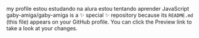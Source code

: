 my profile 
estou estudando na alura
estou tentando aprender JavaScript
gaby-amiga/gaby-amiga is a ✨ special ✨ repository because its `README.md` (this file) appears on your GitHub profile.
You can click the Preview link to take a look at your changes.
